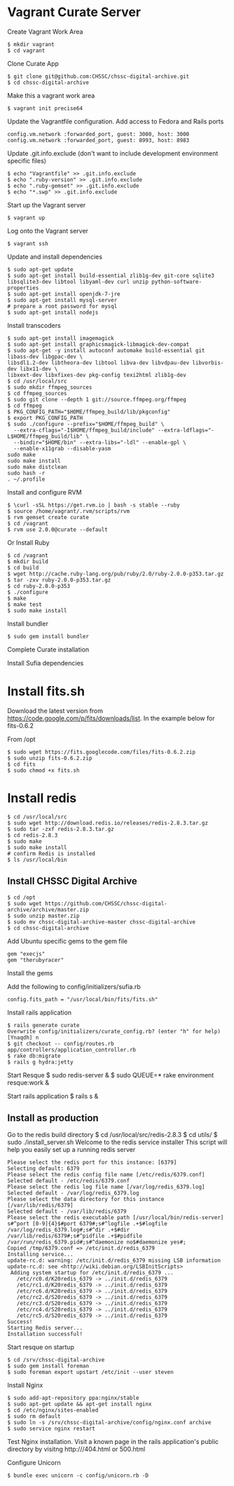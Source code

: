 Vagrant Curate Server
=====================

Create Vagrant Work Area

    $ mkdir vagrant
    $ cd vagrant

Clone Curate App

    $ git clone git@github.com:CHSSC/chssc-digital-archive.git
    $ cd chssc-digital-archive

Make this a vagrant work area

    $ vagrant init precise64

Update the Vagrantfile configuration.  Add access to Fedora and Rails ports

    config.vm.network :forwarded_port, guest: 3000, host: 3000
    config.vm.network :forwarded_port, guest: 8993, host: 8983

Update .git.info.exclude (don't want to include development environment specific files)

    $ echo "Vagrantfile" >> .git.info.exclude
    $ echo ".ruby-version" >> .git.info.exclude
    $ echo ".ruby-gemset" >> .git.info.exclude
    $ echo "*.swp" >> .git.info.exclude

Start up the Vagrant server

    $ vagrant up

Log onto the Vagrant server

    $ vagrant ssh

Update and install dependencies

    $ sudo apt-get update
    $ sudo apt-get install build-essential zlib1g-dev git-core sqlite3 libsqlite3-dev libtool libyaml-dev curl unzip python-software-properties
    $ sudo apt-get install openjdk-7-jre
    $ sudo apt-get install mysql-server
    # prepare a root password for mysql
    $ sudo apt-get install nodejs



Install transcoders

    $ sudo apt-get install imagemagick
    $ sudo apt-get install graphicsmagick-libmagick-dev-compat
    $ sudo apt-get -y install autoconf automake build-essential git libass-dev libgpac-dev \
    libsdl1.2-dev libtheora-dev libtool libva-dev libvdpau-dev libvorbis-dev libx11-dev \
    libxext-dev libxfixes-dev pkg-config texi2html zlib1g-dev
    $ cd /usr/local/src
    $ sudo mkdir ffmpeg_sources
    $ cd ffmpeg_sources
    $ sudo git clone --depth 1 git://source.ffmpeg.org/ffmpeg
    $ cd ffmpeg
    $ PKG_CONFIG_PATH="$HOME/ffmpeg_build/lib/pkgconfig"
    $ export PKG_CONFIG_PATH
    $ sudo ./configure --prefix="$HOME/ffmpeg_build" \
      --extra-cflags="-I$HOME/ffmpeg_build/include" --extra-ldflags="-L$HOME/ffmpeg_build/lib" \
      --bindir="$HOME/bin" --extra-libs="-ldl" --enable-gpl \
      --enable-x11grab --disable-yasm
    sudo make
    sudo make install
    sudo make distclean
    sudo hash -r
    . ~/.profile


Install and configure RVM

    $ \curl -sSL https://get.rvm.io | bash -s stable --ruby
    $ source /home/vagrant/.rvm/scripts/rvm
    $ rvm gemset create curate
    $ cd /vagrant
    $ rvm use 2.0.0@curate --default

Or Install Ruby

    $ cd /vagrant
    $ mkdir build
    $ cd build
    $ wget http://cache.ruby-lang.org/pub/ruby/2.0/ruby-2.0.0-p353.tar.gz
    $ tar -zxv ruby-2.0.0-p353.tar.gz
    $ cd ruby-2.0.0-p353
    $ ./configure
    $ make
    $ make test
    $ sudo make install

Install bundler

    $ sudo gem install bundler

Complete Curate installation

Install Sufia dependencies

# Install fits.sh
Download the latest version from https://code.google.com/p/fits/downloads/list. In the example below for fits-0.6.2

From /opt

    $ sudo wget https://fits.googlecode.com/files/fits-0.6.2.zip
    $ sudo unzip fits-0.6.2.zip
    $ cd fits
    $ sudo chmod +x fits.sh

# Install redis

    $ cd /usr/local/src
    $ sudo wget http://download.redis.io/releases/redis-2.8.3.tar.gz
    $ sudo tar -zxf redis-2.8.3.tar.gz
    $ cd redis-2.8.3
    $ sudo make
    $ sudo make install
    # confirm Redis is installed
    $ ls /usr/local/bin

Install CHSSC Digital Archive
-----------------------------

    $ cd /opt
    $ sudo wget https://github.com/CHSSC/chssc-digital-archive/archive/master.zip
    $ sudo unzip master.zip
    $ sudo mv chssc-digital-archive-master chssc-digital-archive
    $ cd chssc-digital-archive

Add Ubuntu specific gems to the gem file

    gem "execjs"
    gem "therubyracer"

Install the gems

Add the following to config/initializers/sufia.rb

    config.fits_path = "/usr/local/bin/fits/fits.sh"

Install rails application

    $ rails generate curate
    Overwrite config/initializers/curate_config.rb? (enter "h" for help) [Ynaqdh] n
    $ git checkout -- config/routes.rb app/controllers/application_controller.rb
    $ rake db:migrate
    $ rails g hydra:jetty

Start Resque
    $ sudo redis-server &
    $ sudo QUEUE=* rake environment resque:work &

Start rails application
    $ rails s &


Install as production
---------------------

Go to the redis build directory
    $ cd /usr/local/src/redis-2.8.3
    $ cd utils/
    $ sudo ./install_server.sh
    Welcome to the redis service installer
    This script will help you easily set up a running redis server
    
    
    Please select the redis port for this instance: [6379]
    Selecting default: 6379
    Please select the redis config file name [/etc/redis/6379.conf]
    Selected default - /etc/redis/6379.conf
    Please select the redis log file name [/var/log/redis_6379.log]
    Selected default - /var/log/redis_6379.log
    Please select the data directory for this instance [/var/lib/redis/6379]
    Selected default - /var/lib/redis/6379
    Please select the redis executable path [/usr/local/bin/redis-server]
    s#^port [0-9]{4}$#port 6379#;s#^logfile .+$#logfile /var/log/redis_6379.log#;s#^dir .+$#dir /var/lib/redis/6379#;s#^pidfile .+$#pidfile /var/run/redis_6379.pid#;s#^daemonize no$#daemonize yes#;
    Copied /tmp/6379.conf => /etc/init.d/redis_6379
    Installing service...
    update-rc.d: warning: /etc/init.d/redis_6379 missing LSB information
    update-rc.d: see <http://wiki.debian.org/LSBInitScripts>
     Adding system startup for /etc/init.d/redis_6379 ...
       /etc/rc0.d/K20redis_6379 -> ../init.d/redis_6379
       /etc/rc1.d/K20redis_6379 -> ../init.d/redis_6379
       /etc/rc6.d/K20redis_6379 -> ../init.d/redis_6379
       /etc/rc2.d/S20redis_6379 -> ../init.d/redis_6379
       /etc/rc3.d/S20redis_6379 -> ../init.d/redis_6379
       /etc/rc4.d/S20redis_6379 -> ../init.d/redis_6379
       /etc/rc5.d/S20redis_6379 -> ../init.d/redis_6379
    Success!
    Starting Redis server...
    Installation successful!

Start resque on startup

    $ cd /srv/chssc-digital-archive
    $ sudo gem install foreman
    $ sudo foreman export upstart /etc/init --user steven

Install Nginx

    $ sudo add-apt-repository ppa:nginx/stable
    $ sudo apt-get update && apt-get install nginx
    $ cd /etc/nginx/sites-enabled
    $ sudo rm default
    $ sudo ln -s /srv/chssc-digital-archive/config/nginx.conf archive
    $ sudo service nginx restart

Test Nginx installation. Visit a known page in the rails application's public directory by visitng http://<site>/404.html or 500.html

Configure Unicorn

    $ bundle exec unicorn -c config/unicorn.rb -D
